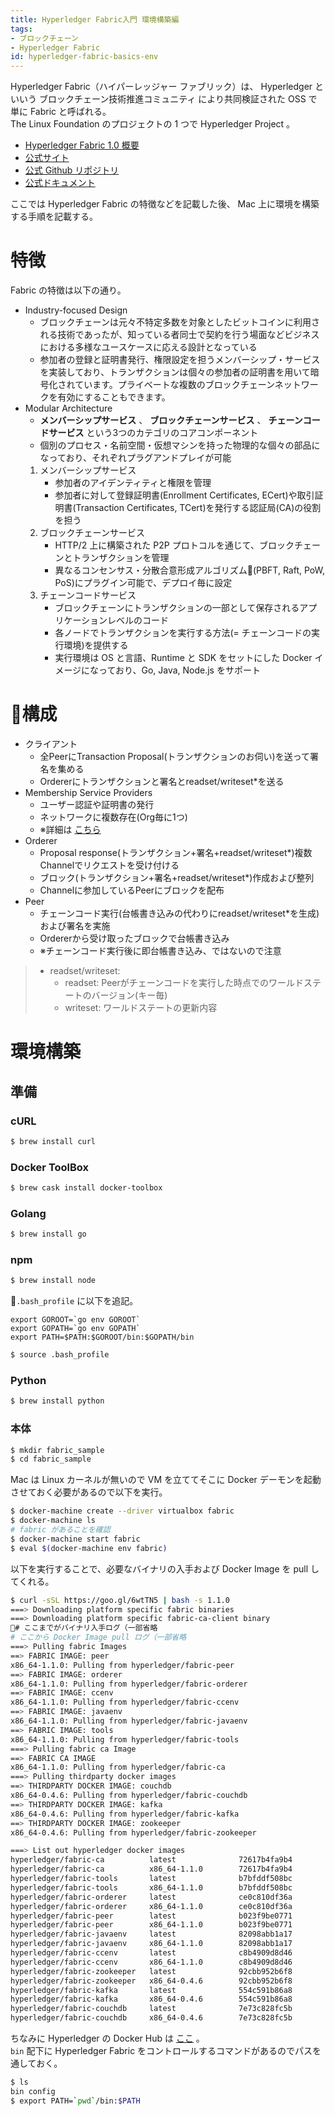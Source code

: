 ```yaml
---
title: Hyperledger Fabric入門 環境構築編
tags:
- ブロックチェーン
- Hyperledger Fabric
id: hyperledger-fabric-basics-env
---
```


Hyperledger Fabric（ハイパーレッジャー ファブリック）は、 Hyperledger といいう ブロックチェーン技術推進コミュニティ により共同検証された OSS で単に Fabric と呼ばれる。  
The Linux Foundation のプロジェクトの 1 つで Hyperledger Project 。

- [Hyperledger Fabric 1.0 概要](https://www.slideshare.net/Hyperledger_Tokyo/hyperledger-fabric-10)
- [公式サイト](https://www.hyperledger.org/)
- [公式 Github リポジトリ](https://github.com/hyperledger/fabric)
- [公式ドキュメント](http://hyperledger-fabric.readthedocs.io/en/latest/index.html)

ここでは Hyperledger Fabric の特徴などを記載した後、 Mac 上に環境を構築する手順を記載する。

<!-- more -->

# 特徴

Fabric の特徴は以下の通り。

- Industry-focused Design
    - ブロックチェーンは元々不特定多数を対象としたビットコインに利用される技術であったが、知っている者同士で契約を行う場面などビジネスにおける多様なユースケースに応える設計となっている
    - 参加者の登録と証明書発行、権限設定を担うメンバーシップ・サービスを実装しており、トランザクションは個々の参加者の証明書を用いて暗号化されています。プライベートな複数のブロックチェーンネットワークを有効にすることもできます。
- Modular Architecture
    - **メンバーシップサービス** 、 **ブロックチェーンサービス** 、 **チェーンコードサービス** という3つのカテゴリのコアコンポーネント
    - 個別のプロセス・名前空間・仮想マシンを持った物理的な個々の部品になっており、それぞれプラグアンドプレイが可能
    1. メンバーシップサービス
        - 参加者のアイデンティティと権限を管理
        - 参加者に対して登録証明書(Enrollment Certificates, ECert)や取引証明書(Transaction Certificates, TCert)を発行する認証局(CA)の役割を担う
    2. ブロックチェーンサービス
        - HTTP/2 上に構築された P2P プロトコルを通じて、ブロックチェーンとトランザクションを管理
        - 異なるコンセンサス・分散合意形成アルゴリズム(PBFT, Raft, PoW, PoS)にプラグイン可能で、デプロイ毎に設定
    3. チェーンコードサービス
        - ブロックチェーンにトランザクションの一部として保存されるアプリケーションレベルのコード
        - 各ノードでトランザクションを実行する方法(= チェーンコードの実行環境)を提供する
        - 実行環境は OS と言語、Runtime と SDK をセットにした Docker イメージになっており、Go, Java, Node.js をサポート

# 構成

- クライアント
    - 全PeerにTransaction Proposal(トランザクションのお伺い)を送って署名を集める
    - Ordererにトランザクションと署名とreadset/writeset*を送る
- Membership Service Providers
    - ユーザー認証や証明書の発行
    - ネットワークに複数存在(Org毎に1つ)
    - ※詳細は [こちら](http://hyperledger-fabric.readthedocs.io/en/latest/msp.html)
- Orderer
    - Proposal response(トランザクション+署名+readset/writeset*)複数Channelでリクエストを受け付ける
    - ブロック(トランザクション+署名+readset/writeset*)作成および整列
    - Channelに参加しているPeerにブロックを配布
- Peer
    - チェーンコード実行(台帳書き込みの代わりにreadset/writeset*を生成)および署名を実施
    - Ordererから受け取ったブロックで台帳書き込み
    - ※チェーンコード実行後に即台帳書き込み、ではないので注意

> - readset/writeset:
>     - readset: Peerがチェーンコードを実行した時点でのワールドステートのバージョン(キー毎)
>     - writeset: ワールドステートの更新内容

# 環境構築

## 準備

### cURL

```bash
$ brew install curl
```

### Docker ToolBox

```bash
$ brew cask install docker-toolbox
```

### Golang

```bash
$ brew install go
```

### npm

```bash
$ brew install node
```

`.bash_profile` に以下を追記。

```
export GOROOT=`go env GOROOT`
export GOPATH=`go env GOPATH`
export PATH=$PATH:$GOROOT/bin:$GOPATH/bin
```

```bash
$ source .bash_profile
```

### Python

```bash
$ brew install python
```

### 本体

```bash
$ mkdir fabric_sample
$ cd fabric_sample
```

Mac は Linux カーネルが無いので VM を立ててそこに Docker デーモンを起動させておく必要があるので以下を実行。

```bash
$ docker-machine create --driver virtualbox fabric
$ docker-machine ls
# fabric があることを確認
$ docker-machine start fabric
$ eval $(docker-machine env fabric)
```

以下を実行することで、必要なバイナリの入手および Docker Image を pull してくれる。

```bash
$ curl -sSL https://goo.gl/6wtTN5 | bash -s 1.1.0
===> Downloading platform specific fabric binaries
===> Downloading platform specific fabric-ca-client binary
# ここまでがバイナリ入手ログ（一部省略
# ここから Docker Image pull ログ（一部省略
===> Pulling fabric Images
==> FABRIC IMAGE: peer
x86_64-1.1.0: Pulling from hyperledger/fabric-peer
==> FABRIC IMAGE: orderer
x86_64-1.1.0: Pulling from hyperledger/fabric-orderer
==> FABRIC IMAGE: ccenv
x86_64-1.1.0: Pulling from hyperledger/fabric-ccenv
==> FABRIC IMAGE: javaenv
x86_64-1.1.0: Pulling from hyperledger/fabric-javaenv
==> FABRIC IMAGE: tools
x86_64-1.1.0: Pulling from hyperledger/fabric-tools
===> Pulling fabric ca Image
==> FABRIC CA IMAGE
x86_64-1.1.0: Pulling from hyperledger/fabric-ca
===> Pulling thirdparty docker images
==> THIRDPARTY DOCKER IMAGE: couchdb
x86_64-0.4.6: Pulling from hyperledger/fabric-couchdb
==> THIRDPARTY DOCKER IMAGE: kafka
x86_64-0.4.6: Pulling from hyperledger/fabric-kafka
==> THIRDPARTY DOCKER IMAGE: zookeeper
x86_64-0.4.6: Pulling from hyperledger/fabric-zookeeper

===> List out hyperledger docker images
hyperledger/fabric-ca          latest              72617b4fa9b4        2 days ago          299MB
hyperledger/fabric-ca          x86_64-1.1.0        72617b4fa9b4        2 days ago          299MB
hyperledger/fabric-tools       latest              b7bfddf508bc        2 days ago          1.46GB
hyperledger/fabric-tools       x86_64-1.1.0        b7bfddf508bc        2 days ago          1.46GB
hyperledger/fabric-orderer     latest              ce0c810df36a        2 days ago          180MB
hyperledger/fabric-orderer     x86_64-1.1.0        ce0c810df36a        2 days ago          180MB
hyperledger/fabric-peer        latest              b023f9be0771        2 days ago          187MB
hyperledger/fabric-peer        x86_64-1.1.0        b023f9be0771        2 days ago          187MB
hyperledger/fabric-javaenv     latest              82098abb1a17        2 days ago          1.52GB
hyperledger/fabric-javaenv     x86_64-1.1.0        82098abb1a17        2 days ago          1.52GB
hyperledger/fabric-ccenv       latest              c8b4909d8d46        2 days ago          1.39GB
hyperledger/fabric-ccenv       x86_64-1.1.0        c8b4909d8d46        2 days ago          1.39GB
hyperledger/fabric-zookeeper   latest              92cbb952b6f8        4 weeks ago         1.39GB
hyperledger/fabric-zookeeper   x86_64-0.4.6        92cbb952b6f8        4 weeks ago         1.39GB
hyperledger/fabric-kafka       latest              554c591b86a8        4 weeks ago         1.4GB
hyperledger/fabric-kafka       x86_64-0.4.6        554c591b86a8        4 weeks ago         1.4GB
hyperledger/fabric-couchdb     latest              7e73c828fc5b        4 weeks ago         1.56GB
hyperledger/fabric-couchdb     x86_64-0.4.6        7e73c828fc5b        4 weeks ago         1.56GB
```

ちなみに Hyperledger の Docker Hub は [ここ](https://hub.docker.com/u/hyperledger/) 。  
`bin` 配下に Hyperledger Fabric をコントロールするコマンドがあるのでパスを通しておく。

```bash
$ ls
bin	config
$ export PATH=`pwd`/bin:$PATH
```